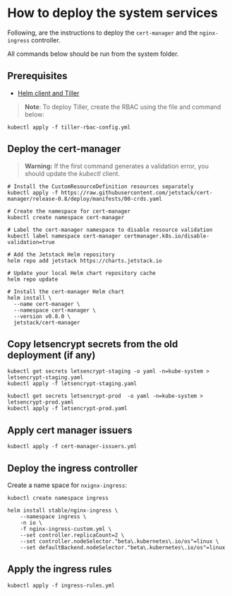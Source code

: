 # How to deploy the system services

Following, are the instructions to deploy the `cert-manager` and the `nginx-ingress` controller.

All commands below should be run from the system folder.

## Prerequisites

* [Helm client and Tiller](https://docs.microsoft.com/en-us/azure/aks/kubernetes-helm)

>**Note**: To deploy Tiller, create the RBAC using the file and command below:

```shell
kubectl apply -f tiller-rbac-config.yml
```

## Deploy the cert-manager

> **Warning:** If the first command generates a validation error, you should update the *kubectl* client.

```shell
# Install the CustomResourceDefinition resources separately
kubectl apply -f https://raw.githubusercontent.com/jetstack/cert-manager/release-0.8/deploy/manifests/00-crds.yaml

# Create the namespace for cert-manager
kubectl create namespace cert-manager

# Label the cert-manager namespace to disable resource validation
kubectl label namespace cert-manager certmanager.k8s.io/disable-validation=true

# Add the Jetstack Helm repository
helm repo add jetstack https://charts.jetstack.io

# Update your local Helm chart repository cache
helm repo update

# Install the cert-manager Helm chart
helm install \
  --name cert-manager \
  --namespace cert-manager \
  --version v0.8.0 \
  jetstack/cert-manager
```

## Copy letsencrypt secrets from the old deployment (if any)

```shell
kubectl get secrets letsencrypt-staging -o yaml -n=kube-system > letsencrypt-staging.yaml
kubectl apply -f letsencrypt-staging.yaml

kubectl get secrets letsencrypt-prod  -o yaml -n=kube-system > letsencrypt-prod.yaml
kubectl apply -f letsencrypt-prod.yaml
```

## Apply cert manager issuers

```shell
kubectl apply -f cert-manager-issuers.yml
```

## Deploy the ingress controller

Create a name space for `nxignx-ingress`:

```shell
kubectl create namespace ingress
```

```shell
helm install stable/nginx-ingress \
    --namespace ingress \
    -n io \
    -f nginx-ingress-custom.yml \
    --set controller.replicaCount=2 \
    --set controller.nodeSelector."beta\.kubernetes\.io/os"=linux \
    --set defaultBackend.nodeSelector."beta\.kubernetes\.io/os"=linux
```

## Apply the ingress rules

```shell
kubectl apply -f ingress-rules.yml
```
